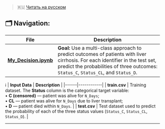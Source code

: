 > 🇷🇺 [Читать на русском](README.md)

## 🗂️ Navigation:

| File | Description |
|------|------------|
| **[My_Decision.ipynb](My_Decision.ipynb)** | **Goal:** Use a multi-class approach to predict outcomes of patients with liver cirrhosis. For each identifier in the test set, predict the probabilities of three outcomes: `Status_C`, `Status_CL`, and `Status_D`. |

ℹ️
| **Input Data** | **Description** |
|------|------------|
| **train.csv** | Training dataset. The **Status** column is the categorical target variable: <br>• **C (censored)** — patient was alive for `N_Days`; <br>• **CL** — patient was alive for `N_Days` due to liver transplant; <br>• **D** — patient died within `N_Days`. |
| **test.csv** | Test dataset used to predict the probability of each of the three status values (`Status_C`, `Status_CL`, `Status_D`). |

---
